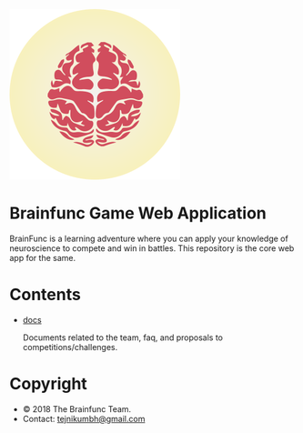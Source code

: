 ![Logo](https://github.com/brainfunc/web-app/blob/master/style/images/custom/header/logo.svg)

# Brainfunc Game Web Application
BrainFunc is a learning adventure where you can apply your knowledge of neuroscience to compete and win in battles. This repository is the core web app for the same.

# Contents
- [docs](https://github.com/brainfunc/web-app/tree/master/docs)
  
  Documents related to the team, faq, and proposals to competitions/challenges.

# Copyright
- © 2018 The Brainfunc Team.
- Contact: tejnikumbh@gmail.com
